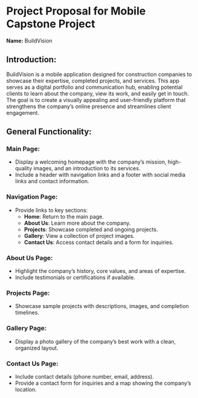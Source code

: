 # Project Proposal for Mobile Capstone Project

**Name:** BuildVision

## Introduction:
BuildVision is a mobile application designed for construction companies to showcase their expertise, completed projects, and services. This app serves as a digital portfolio and communication hub, enabling potential clients to learn about the company, view its work, and easily get in touch. The goal is to create a visually appealing and user-friendly platform that strengthens the company’s online presence and streamlines client engagement.

## General Functionality:

### Main Page:
- Display a welcoming homepage with the company’s mission, high-quality images, and an introduction to its services.
- Include a header with navigation links and a footer with social media links and contact information.

### Navigation Page:
- Provide links to key sections:
  - **Home**: Return to the main page.
  - **About Us**: Learn more about the company.
  - **Projects**: Showcase completed and ongoing projects.
  - **Gallery**: View a collection of project images.
  - **Contact Us**: Access contact details and a form for inquiries.

### About Us Page:
- Highlight the company’s history, core values, and areas of expertise.
- Include testimonials or certifications if available.

### Projects Page:
- Showcase sample projects with descriptions, images, and completion timelines.

### Gallery Page:
- Display a photo gallery of the company’s best work with a clean, organized layout.

### Contact Us Page:
- Include contact details (phone number, email, address).
- Provide a contact form for inquiries and a map showing the company’s location.

